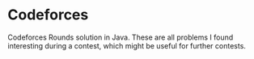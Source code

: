 # Codeforces
Codeforces Rounds solution in Java.
These are all problems I found interesting during a contest, which might be useful for further contests.

